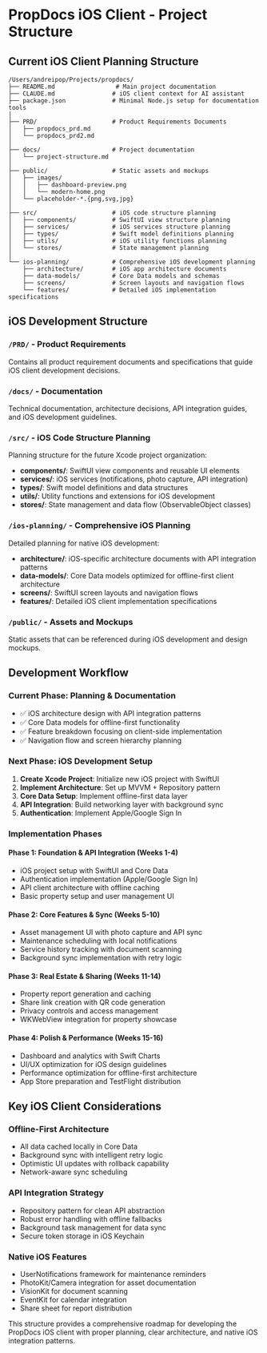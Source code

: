 # PropDocs iOS Client - Project Structure

## Current iOS Client Planning Structure

```
/Users/andreipop/Projects/propdocs/
├── README.md                 # Main project documentation
├── CLAUDE.md                # iOS client context for AI assistant
├── package.json             # Minimal Node.js setup for documentation tools
│
├── PRD/                     # Product Requirements Documents
│   ├── propdocs_prd.md
│   └── propdocs_prd2.md
│
├── docs/                    # Project documentation
│   └── project-structure.md
│
├── public/                  # Static assets and mockups
│   ├── images/
│   │   ├── dashboard-preview.png
│   │   └── modern-home.png
│   └── placeholder-*.{png,svg,jpg}
│
├── src/                     # iOS code structure planning
│   ├── components/          # SwiftUI view structure planning
│   ├── services/            # iOS services structure planning
│   ├── types/               # Swift model definitions planning
│   ├── utils/               # iOS utility functions planning
│   └── stores/              # State management planning
│
└── ios-planning/            # Comprehensive iOS development planning
    ├── architecture/        # iOS app architecture documents
    ├── data-models/         # Core Data models and schemas
    ├── screens/             # Screen layouts and navigation flows
    └── features/            # Detailed iOS implementation specifications
```

## iOS Development Structure

### `/PRD/` - Product Requirements
Contains all product requirement documents and specifications that guide iOS client development decisions.

### `/docs/` - Documentation
Technical documentation, architecture decisions, API integration guides, and iOS development guidelines.

### `/src/` - iOS Code Structure Planning
Planning structure for the future Xcode project organization:
- **components/**: SwiftUI view components and reusable UI elements  
- **services/**: iOS services (notifications, photo capture, API integration)
- **types/**: Swift model definitions and data structures
- **utils/**: Utility functions and extensions for iOS development
- **stores/**: State management and data flow (ObservableObject classes)

### `/ios-planning/` - Comprehensive iOS Planning
Detailed planning for native iOS development:
- **architecture/**: iOS-specific architecture documents with API integration patterns
- **data-models/**: Core Data models optimized for offline-first client architecture
- **screens/**: SwiftUI screen layouts and navigation flows
- **features/**: Detailed iOS client implementation specifications

### `/public/` - Assets and Mockups
Static assets that can be referenced during iOS development and design mockups.

## Development Workflow

### Current Phase: Planning & Documentation
- ✅ iOS architecture design with API integration patterns
- ✅ Core Data models for offline-first functionality  
- ✅ Feature breakdown focusing on client-side implementation
- ✅ Navigation flow and screen hierarchy planning

### Next Phase: iOS Development Setup
1. **Create Xcode Project**: Initialize new iOS project with SwiftUI
2. **Implement Architecture**: Set up MVVM + Repository pattern
3. **Core Data Setup**: Implement offline-first data layer
4. **API Integration**: Build networking layer with background sync
5. **Authentication**: Implement Apple/Google Sign In

### Implementation Phases

#### Phase 1: Foundation & API Integration (Weeks 1-4)
- iOS project setup with SwiftUI and Core Data
- Authentication implementation (Apple/Google Sign In)  
- API client architecture with offline caching
- Basic property setup and user management UI

#### Phase 2: Core Features & Sync (Weeks 5-10)
- Asset management UI with photo capture and API sync
- Maintenance scheduling with local notifications
- Service history tracking with document scanning
- Background sync implementation with retry logic

#### Phase 3: Real Estate & Sharing (Weeks 11-14)
- Property report generation and caching
- Share link creation with QR code generation
- Privacy controls and access management
- WKWebView integration for property showcase

#### Phase 4: Polish & Performance (Weeks 15-16)
- Dashboard and analytics with Swift Charts
- UI/UX optimization for iOS design guidelines
- Performance optimization for offline-first architecture
- App Store preparation and TestFlight distribution

## Key iOS Client Considerations

### Offline-First Architecture
- All data cached locally in Core Data
- Background sync with intelligent retry logic
- Optimistic UI updates with rollback capability
- Network-aware sync scheduling

### API Integration Strategy
- Repository pattern for clean API abstraction
- Robust error handling with offline fallbacks
- Background task management for data sync
- Secure token storage in iOS Keychain

### Native iOS Features
- UserNotifications framework for maintenance reminders
- PhotoKit/Camera integration for asset documentation
- VisionKit for document scanning
- EventKit for calendar integration
- Share sheet for report distribution

This structure provides a comprehensive roadmap for developing the PropDocs iOS client with proper planning, clear architecture, and native iOS integration patterns.